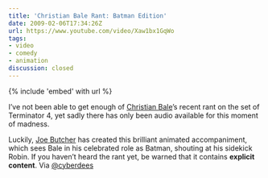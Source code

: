 ```yaml
---
title: 'Christian Bale Rant: Batman Edition'
date: 2009-02-06T17:34:26Z
url: https://www.youtube.com/video/Xaw1bx1GqWo
tags:
- video
- comedy
- animation
discussion: closed
---
```

{% include 'embed' with url %}

I’ve not been able to get enough of [Christian Bale][1]’s recent rant on the set of Terminator 4, yet sadly there has only been audio available for this moment of madness.

Luckily, [Joe Butcher][2] has created this brilliant animated accompaniment, which sees Bale in his celebrated role as Batman, shouting at his sidekick Robin. If you haven’t heard the rant yet, be warned that it contains **explicit content**. Via [@cyberdees][3]

[1]: http://www.imdb.com/name/nm0000288/
[2]: http://www.purplegerbil.com/
[3]: https://twitter.com/cyberdees/status/1186703704
